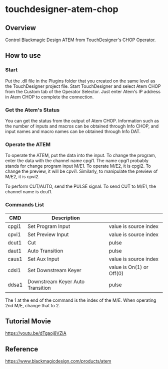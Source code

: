 # touchdesigner-atem-chop

## Overview
Control Blackmagic Design ATEM from TouchDesigner's CHOP Operator.

## How to use

### Start
Put the .dll file in the Plugins folder that you created on the same level as the TouchDesigner project file.
Start TouchDesigner and select Atem CHOP from the Custom tab of the Operator Selector.
Just enter Atem's IP address in Atem CHOP to complete the connection.

### Get the Atem's Status
You can get the status from the output of Atem CHOP.
Information such as the number of inputs and macros can be obtained through Info CHOP, and input names and macro names can be obtained through Info DAT.

### Operate the ATEM
To operate the ATEM, put the data into the input.
To change the program, enter the data with the channel name cpgi1.
The name cpgi1 probably stands for change program input M/E1.
To operate M/E2, it is cpgi2.
To change the preview, it will be cpvi1.
Similarly, to manipulate the preview of M/E2, it is cpvi2.

To perform CUT/AUTO, send the PULSE signal.
To send CUT to M/E1, the channel name is dcut1.

### Commands List
| CMD | Description | |
| --- | --- | --- |
| cpgi1 | Set Program Input | value is source index |
| cpvi1 | Set Preview Input | value is source index |
| dcut1 | Cut | pulse |
| daut1 | Auto Transition | pulse |
| caus1 | Set Aux Input | value is source index |
| cdsl1 | Set Downstream Keyer | value is On(1) or Off(0) |
| ddsa1 | Downstream Keyer Auto Transition | pulse |

The 1 at the end of the command is the index of the M/E.
When operating 2nd M/E, change that to 2.

## Tutorial Movie
https://youtu.be/dTgaoj8VZiA

## Reference
https://www.blackmagicdesign.com/products/atem
